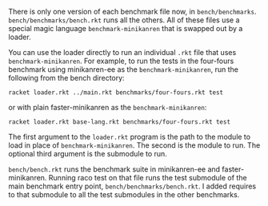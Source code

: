 There is only one version of each benchmark file now, in `bench/benchmarks`. `bench/benchmarks/bench.rkt` runs all the others. All of these files use a special magic language `benchmark-minikanren` that is swapped out by a loader.

You can use the loader directly to run an individual `.rkt` file that uses `benchmark-minikanren`. For example, to run the tests in the four-fours benchmark using minikanren-ee as the `benchmark-minikanren`, run the following from the bench directory:

```
racket loader.rkt ../main.rkt benchmarks/four-fours.rkt test
```

or with plain faster-minikanren as the `benchmark-minikanren`:

```
racket loader.rkt base-lang.rkt benchmarks/four-fours.rkt test
```

The first argument to the `loader.rkt` program is the path to the module to load in place of `benchmark-minikanren`. The second is the module to run. The optional third argument is the submodule to run.

`bench/bench.rkt` runs the benchmark suite in minikanren-ee and faster-minikanren. Running raco test on that file runs the test submodule of the main benchmark entry point, `bench/benchmarks/bench.rkt`. I added requires to that submodule to all the test submodules in the other benchmarks.
